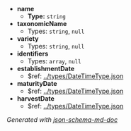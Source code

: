  - <b id="#/properties/name">name</b>
	 - **Type:** `string`
 - <b id="#/properties/taxonomicName">taxonomicName</b>
	 - Types: `string`, `null`
 - <b id="#/properties/variety">variety</b>
	 - Types: `string`, `null`
 - <b id="#/properties/identifiers">identifiers</b>
	 - Types: `array`, `null`
 - <b id="#/properties/establishmentDate">establishmentDate</b>
	 - &#36;ref: [../types/DateTimeType.json](#..typesdatetimetype.json)
 - <b id="#/properties/maturityDate">maturityDate</b>
	 - &#36;ref: [../types/DateTimeType.json](#..typesdatetimetype.json)
 - <b id="#/properties/harvestDate">harvestDate</b>
	 - &#36;ref: [../types/DateTimeType.json](#..typesdatetimetype.json)

_Generated with [json-schema-md-doc](https://brianwendt.github.io/json-schema-md-doc/)_